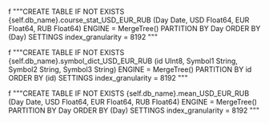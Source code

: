 f """CREATE TABLE IF NOT EXISTS {self.db_name}.course_stat_USD_EUR_RUB 
                                                                (Day Date, 
                                                                USD Float64,
                                                                EUR Float64,
                                                                RUB Float64)
                                        ENGINE = MergeTree()
                                        PARTITION BY Day
                                        ORDER BY (Day)
                                        SETTINGS index_granularity = 8192 """
                                        
                                        
f """CREATE TABLE IF NOT EXISTS {self.db_name}.symbol_dict_USD_EUR_RUB 
                                                                (id UInt8,
                                                                 Symbol1 String,
                                                                 Symbol2 String,
                                                                 Symbol3 String)
                                             ENGINE = MergeTree()
                                             PARTITION BY id
                                             ORDER BY (id)
                                             SETTINGS index_granularity = 8192 """
        
f """CREATE TABLE IF NOT EXISTS {self.db_name}.mean_USD_EUR_RUB 
                                                                (Day Date,
                                                                 USD Float64,
                                                                 EUR Float64,
                                                                 RUB Float64)
                                             ENGINE = MergeTree()
                                             PARTITION BY Day
                                             ORDER BY (Day)
                                             SETTINGS index_granularity = 8192 """
       
